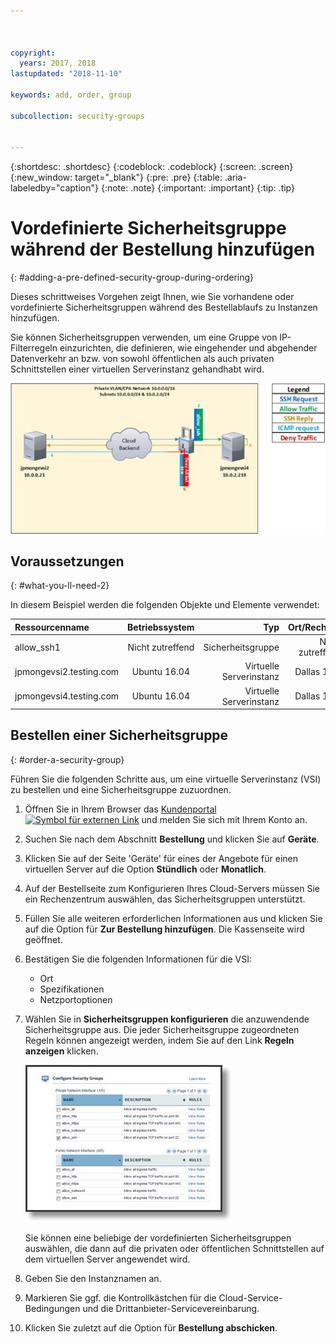 ```yaml
---



copyright:
  years: 2017, 2018
lastupdated: "2018-11-10"

keywords: add, order, group

subcollection: security-groups


---
```


{:shortdesc: .shortdesc}
{:codeblock: .codeblock}
{:screen: .screen}
{:new_window: target="_blank"}
{:pre: .pre}
{:table: .aria-labeledby="caption"}
{:note: .note}
{:important: .important}
{:tip: .tip}

# Vordefinierte Sicherheitsgruppe während der Bestellung hinzufügen
{: #adding-a-pre-defined-security-group-during-ordering}

Dieses schrittweises Vorgehen zeigt Ihnen, wie Sie vorhandene oder vordefinierte Sicherheitsgruppen während des Bestellablaufs zu Instanzen hinzufügen.

Sie können Sicherheitsgruppen verwenden, um eine Gruppe von IP-Filterregeln einzurichten, die definieren, wie eingehender und abgehender Datenverkehr an bzw. von sowohl öffentlichen als auch privaten Schnittstellen einer virtuellen Serverinstanz gehandhabt wird.

![Angepasste Sicherheitsgruppe](./images/goal2.jpg)

## Voraussetzungen
{: #what-you-ll-need-2}

In diesem Beispiel werden die folgenden Objekte und Elemente verwendet:

| Ressourcenname  | Betriebssystem | Typ | Ort/Rechenzentrum | IP/Teilnetz |
|:------------- |:---------------:| -------------:| :---------------:| ---------------:|
| allow_ssh1 | Nicht zutreffend  | Sicherheitsgruppe | Nicht zutreffend/Kein | 0.0.0.0/0 |
|jpmongevsi2.testing.com | Ubuntu 16.04 | Virtuelle Serverinstanz | Dallas 10 Pod 01 | 10.0.0.21 |
|jpmongevsi4.testing.com | Ubuntu 16.04 | Virtuelle Serverinstanz |	Dallas 10 Pod 01	| 10.0.2.219 |

## Bestellen einer Sicherheitsgruppe
{: #order-a-security-group}

Führen Sie die folgenden Schritte aus, um eine virtuelle Serverinstanz (VSI) zu bestellen und eine Sicherheitsgruppe zuzuordnen.

1. Öffnen Sie in Ihrem Browser das [Kundenportal ![Symbol für externen Link](../../icons/launch-glyph.svg "Symbol für externen Link")](https://cloud.ibm.com/classic) und melden Sie sich mit Ihrem Konto an.
2. Suchen Sie nach dem Abschnitt **Bestellung** und klicken Sie auf **Geräte**.
3. Klicken Sie auf der Seite 'Geräte' für eines der Angebote für einen virtuellen Server auf die Option **Stündlich** oder **Monatlich**.
4. Auf der Bestellseite zum Konfigurieren Ihres Cloud-Servers müssen Sie ein Rechenzentrum auswählen, das Sicherheitsgruppen unterstützt.
5. Füllen Sie alle weiteren erforderlichen Informationen aus und klicken Sie auf die Option für **Zur Bestellung hinzufügen**. Die Kassenseite wird geöffnet.
6. Bestätigen Sie die folgenden Informationen für die VSI:

	* Ort
	* Spezifikationen
	* Netzportoptionen

7. Wählen Sie in **Sicherheitsgruppen konfigurieren** die anzuwendende Sicherheitsgruppe aus. Die jeder Sicherheitsgruppe zugeordneten Regeln können angezeigt werden, indem Sie auf den Link **Regeln anzeigen** klicken.

	![Angepasste Sicherheitsgruppe](./images/sgs.jpg)

	Sie können eine beliebige der vordefinierten Sicherheitsgruppen auswählen, die dann auf die privaten oder öffentlichen Schnittstellen auf dem virtuellen Server angewendet wird.

8. Geben Sie den Instanznamen an.
9. Markieren Sie ggf. die Kontrollkästchen für die Cloud-Service-Bedingungen und die Drittanbieter-Servicevereinbarung.
10. Klicken Sie zuletzt auf die Option für **Bestellung abschicken**.
